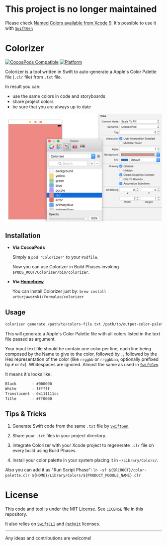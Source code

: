 # This project is no longer maintained

Please check [Named Colors available from Xcode 9](https://blog.zeplin.io/asset-catalog-colors-on-xcode-9-c4fdccc0381a). It's possible to use it with [`SwiftGen`](https://github.com/AliSoftware/SwiftGen/)

# Colorizer

[![CocoaPods Compatible](https://img.shields.io/cocoapods/v/Colorizer.svg)](https://img.shields.io/cocoapods/v/Colorizer.svg)
[![Platform](https://img.shields.io/cocoapods/p/Colorizer.svg?style=flat)](http://cocoadocs.org/docsets/Colorizer)

Colorizer is a tool written in Swift to auto-generate a Apple's Color Palette file (`.clr` file) from `.txt` file.

In result you can:
* use the same colors in code and storyboards
* share project colors
* be sure that you are always up to date

<img src="Examples/xcode1.png" width="646">

## Installation

* **Via CocoaPods**

  Simply a `pod 'Colorizer'` to your `Podfile`.

  Now you can use Colorizer in Build Phases invoking `$PODS_ROOT/Colorizer/bin/colorizer`.

* **Via [Homebrew](http://brew.sh)**

  You can install Colorizer just by: `brew install arturjaworski/formulae/colorizer`

## Usage

```sh
colorizer generate /path/to/colors-file.txt /path/to/output-color-palette-file.clr
```

This will generate a Apple's Color Palette file with all colors listed in the text file passed as argument.

Your input text file should be contain one color per line, each line being composed by the Name to give to the color, followed by `:`, followed by the Hex representation of the color (like `rrggbb` or `rrggbbaa`, optionally prefixed by `#` or `0x`). Whitespaces are ignored. Almost the same as used in [`SwiftGen`](https://github.com/AliSoftware/SwiftGen/).

It means it's looks like:

```
Black       : #000000
White       : ffffff
Translucent : 0x111111cc
Title       : #ff0000
```

## Tips & Tricks

1. Generate Swift code from the same `.txt` file by [`SwiftGen`](https://github.com/AliSoftware/SwiftGen/).

2. Share your `.txt` files in your project directory.

3. Integrate Colorizer with your Xcode project to regenerate `.clr` file on every build using Build Phases.

4. Install your color palette in your system placing it in `~/Library/Colors/`.

  Also you can add it as "Run Script Phase": `ln -sf ${SRCROOT}/color-palette.clr ${HOME}/Library/Colors/${PRODUCT_MODULE_NAME}.clr`

# License

This code and tool is under the MIT License. See `LICENSE` file in this repository.

It also relies on [`SwiftCLI`](https://github.com/jakeheis/SwiftCLI/blob/master/LICENSE) and [`PathKit`](https://github.com/kylef/PathKit/blob/master/LICENSE) licenses.

---

Any ideas and contributions are welcome!
